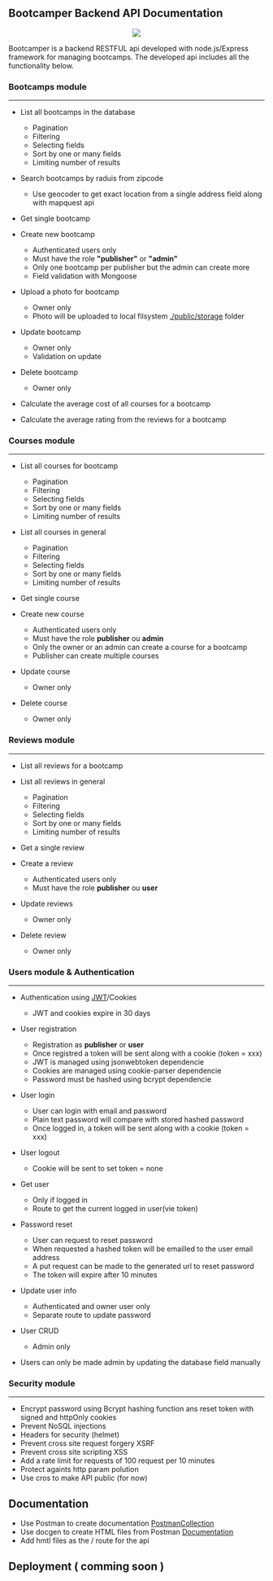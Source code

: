 ## Bootcamper Backend API Documentation

<div style="text-align: center">
    <img src="https://i.imgur.com/KbO2Soz.jpg" />
</div>

Bootcamper is a backend RESTFUL api developed with node.js/Express framework for managing bootcamps. The developed api includes all the functionality below.

### Bootcamps module

---

- List all bootcamps in the database

  - Pagination
  - Filtering
  - Selecting fields
  - Sort by one or many fields
  - Limiting number of results

- Search bootcamps by raduis from zipcode

  - Use geocoder to get exact location from a single address field along with mapquest api

- Get single bootcamp

- Create new bootcamp

  - Authenticated users only
  - Must have the role **"publisher"** or **"admin"**
  - Only one bootcamp per publisher but the admin can create more
  - Field validation with Mongoose

- Upload a photo for bootcamp
  - Owner only
  - Photo will be uploaded to local filsystem [./public/storage](public/storage) folder
- Update bootcamp

  - Owner only
  - Validation on update

- Delete bootcamp

  - Owner only

- Calculate the average cost of all courses for a bootcamp
- Calculate the average rating from the reviews for a bootcamp

### Courses module

---

- List all courses for bootcamp

  - Pagination
  - Filtering
  - Selecting fields
  - Sort by one or many fields
  - Limiting number of results

- List all courses in general

  - Pagination
  - Filtering
  - Selecting fields
  - Sort by one or many fields
  - Limiting number of results

- Get single course

- Create new course

  - Authenticated users only
  - Must have the role **publisher** ou **admin**
  - Only the owner or an admin can create a course for a bootcamp
  - Publisher can create multiple courses

- Update course

  - Owner only

- Delete course
  - Owner only

### Reviews module

---

- List all reviews for a bootcamp
- List all reviews in general

  - Pagination
  - Filtering
  - Selecting fields
  - Sort by one or many fields
  - Limiting number of results

- Get a single review
- Create a review
  - Authenticated users only
  - Must have the role **publisher** ou **user**
- Update reviews
  - Owner only
- Delete review
  - Owner only

### Users module & Authentication

---

- Authentication using [JWT](https://jwt.io/)/Cookies

  - JWT and cookies expire in 30 days

- User registration

  - Registration as **publisher** or **user**
  - Once registred a token will be sent along with a cookie (token = xxx)
  - JWT is managed using jsonwebtoken dependencie
  - Cookies are managed using cookie-parser dependencie
  - Password must be hashed using bcrypt dependencie

- User login

  - User can login with email and password
  - Plain text password will compare with stored hashed password
  - Once logged in, a token will be sent along with a cookie (token = xxx)

- User logout

  - Cookie will be sent to set token = none

- Get user

  - Only if logged in
  - Route to get the current logged in user(vie token)

- Password reset
  - User can request to reset password
  - When requested a hashed token will be emailled to the user email address
  - A put request can be made to the generated url to reset password
  - The token will expire after 10 minutes
- Update user info

  - Authenticated and owner user only
  - Separate route to update password

- User CRUD

  - Admin only

- Users can only be made admin by updating the database field manually

### Security module

---

- Encrypt password using Bcrypt hashing function ans reset token with signed and httpOnly cookies
- Prevent NoSQL injections
- Headers for security (helmet)
- Prevent cross site request forgery XSRF
- Prevent cross site scripting XSS
- Add a rate limit for requests of 100 request per 10 minutes
- Protect againts http param polution
- Use cros to make API public (for now)

## Documentation

- Use Postman to create documentation [PostmanCollection](https://documenter.getpostman.com/view/12028116/UVC2F83h)
- Use docgen to create HTML files from Postman [Documentation](https://aniss-nahim.github.io/BootcampApi/)
- Add hmtl files as the / route for the api

## Deployment ( comming soon )
